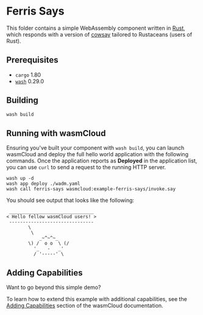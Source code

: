 # Ferris Says

This folder contains a simple WebAssembly component written in [Rust][rust], which responds with a version of [cowsay][wiki-cowsay] tailored to Rustaceans (users of Rust).

[rust]: https://rust-lang.org
[wiki-cowsay]: https://en.wikipedia.org/wiki/Cowsay

## Prerequisites

- `cargo` 1.80
- [`wash`](https://wasmcloud.com/docs/installation) 0.29.0

## Building

```bash
wash build
```

## Running with wasmCloud

Ensuring you've built your component with `wash build`, you can launch wasmCloud and deploy the full hello world application with the following commands. Once the application reports as **Deployed** in the application list, you can use `curl` to send a request to the running HTTP server.

```shell
wash up -d
wash app deploy ./wadm.yaml
wash call ferris-says wasmcloud:example-ferris-says/invoke.say
```

You should see output that looks like the following:

```
 _______________________________
< Hello fellow wasmCloud users! >
 -------------------------------
        \
         \
            _~^~^~_
        \) /  o o  \ (/
          '_   -   _'
          / '-----' \

```

## Adding Capabilities

Want to go beyond this simple demo?

To learn how to extend this example with additional capabilities, see the [Adding Capabilities](https://wasmcloud.com/docs/tour/adding-capabilities?lang=rust) section of the wasmCloud documentation.
